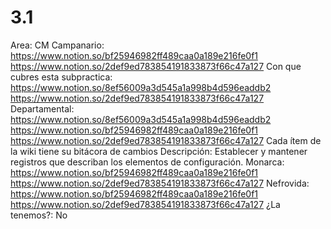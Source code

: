 # 3.1

Area: CM
Campanario: https://www.notion.so/bf25946982ff489caa0a189e216fe0f1 
https://www.notion.so/2def9ed783854191833873f66c47a127 
Con que cubres esta subpractica: https://www.notion.so/8ef56009a3d545a1a998b4d596eaddb2 
https://www.notion.so/2def9ed783854191833873f66c47a127 
Departamental: https://www.notion.so/8ef56009a3d545a1a998b4d596eaddb2 
https://www.notion.so/bf25946982ff489caa0a189e216fe0f1 
https://www.notion.so/2def9ed783854191833873f66c47a127 
Cada ítem de la wiki tiene su bitácora de cambios
Descripción: Establecer y mantener registros que describan los elementos de configuración.
Monarca: https://www.notion.so/bf25946982ff489caa0a189e216fe0f1 
https://www.notion.so/2def9ed783854191833873f66c47a127 
Nefrovida: https://www.notion.so/bf25946982ff489caa0a189e216fe0f1 
https://www.notion.so/2def9ed783854191833873f66c47a127 
¿La tenemos?: No